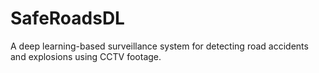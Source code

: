 # SafeRoadsDL

A deep learning-based surveillance system for detecting road accidents and explosions using CCTV footage.
